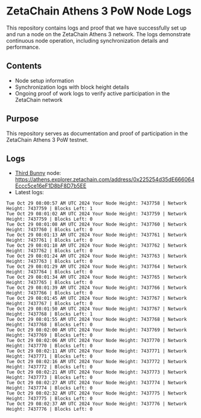 # ZetaChain Athens 3 PoW Node Logs
This repository contains logs and proof that we have successfully set up and run a node on the ZetaChain Athens 3 network. The logs demonstrate continuous node operation, including synchronization details and performance.

## Contents
- Node setup information
- Synchronization logs with block height details
- Ongoing proof of work logs to verify active participation in the ZetaChain network

## Purpose
This repository serves as documentation and proof of participation in the ZetaChain Athens 3 PoW testnet.

## Logs

- [Third Bunny](https://thirdbunny.xyz/) node: https://athens.explorer.zetachain.com/address/0x225254d35dE666064Eccc5ce16eF1D8bF8D7b5EE
- Latest logs:
```
Tue Oct 29 08:00:57 AM UTC 2024 Your Node Height: 7437758 | Network Height: 7437759 | Blocks Left: 1
Tue Oct 29 08:01:02 AM UTC 2024 Your Node Height: 7437759 | Network Height: 7437759 | Blocks Left: 0
Tue Oct 29 08:01:08 AM UTC 2024 Your Node Height: 7437760 | Network Height: 7437760 | Blocks Left: 0
Tue Oct 29 08:01:13 AM UTC 2024 Your Node Height: 7437761 | Network Height: 7437761 | Blocks Left: 0
Tue Oct 29 08:01:18 AM UTC 2024 Your Node Height: 7437762 | Network Height: 7437762 | Blocks Left: 0
Tue Oct 29 08:01:24 AM UTC 2024 Your Node Height: 7437763 | Network Height: 7437763 | Blocks Left: 0
Tue Oct 29 08:01:29 AM UTC 2024 Your Node Height: 7437764 | Network Height: 7437764 | Blocks Left: 0
Tue Oct 29 08:01:34 AM UTC 2024 Your Node Height: 7437765 | Network Height: 7437765 | Blocks Left: 0
Tue Oct 29 08:01:39 AM UTC 2024 Your Node Height: 7437766 | Network Height: 7437766 | Blocks Left: 0
Tue Oct 29 08:01:45 AM UTC 2024 Your Node Height: 7437767 | Network Height: 7437767 | Blocks Left: 0
Tue Oct 29 08:01:50 AM UTC 2024 Your Node Height: 7437767 | Network Height: 7437768 | Blocks Left: 1
Tue Oct 29 08:01:55 AM UTC 2024 Your Node Height: 7437768 | Network Height: 7437768 | Blocks Left: 0
Tue Oct 29 08:02:00 AM UTC 2024 Your Node Height: 7437769 | Network Height: 7437769 | Blocks Left: 0
Tue Oct 29 08:02:06 AM UTC 2024 Your Node Height: 7437770 | Network Height: 7437770 | Blocks Left: 0
Tue Oct 29 08:02:11 AM UTC 2024 Your Node Height: 7437771 | Network Height: 7437771 | Blocks Left: 0
Tue Oct 29 08:02:16 AM UTC 2024 Your Node Height: 7437772 | Network Height: 7437772 | Blocks Left: 0
Tue Oct 29 08:02:21 AM UTC 2024 Your Node Height: 7437773 | Network Height: 7437773 | Blocks Left: 0
Tue Oct 29 08:02:27 AM UTC 2024 Your Node Height: 7437774 | Network Height: 7437774 | Blocks Left: 0
Tue Oct 29 08:02:32 AM UTC 2024 Your Node Height: 7437775 | Network Height: 7437775 | Blocks Left: 0
Tue Oct 29 08:02:37 AM UTC 2024 Your Node Height: 7437776 | Network Height: 7437776 | Blocks Left: 0
```
